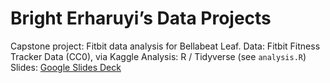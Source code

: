 # Bright Erharuyi’s Data Projects
Capstone project: Fitbit data analysis for Bellabeat Leaf.
Data: Fitbit Fitness Tracker Data (CC0), via Kaggle
Analysis: R / Tidyverse (see `analysis.R`)
Slides: [Google Slides Deck](https://docs.google.com/presentation/d/1DRC5yd1qHSQmWu1LkF2mA3odaazzVJBkR7I399XHkEY/edit?usp=sharing)
